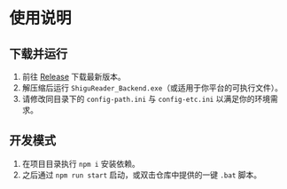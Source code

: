 # 使用说明

## 下载并运行

1. 前往 [Release](https://github.com/hjyssg/ShiguReader/releases) 下载最新版本。
2. 解压缩后运行 `ShiguReader_Backend.exe`（或适用于你平台的可执行文件）。
3. 请修改同目录下的 `config-path.ini` 与 `config-etc.ini` 以满足你的环境需求。

## 开发模式

1. 在项目目录执行 `npm i` 安装依赖。
2. 之后通过 `npm run start` 启动，或双击仓库中提供的一键 `.bat` 脚本。

